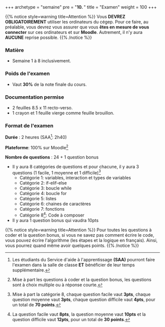 +++
archetype = "semaine"
pre = "<b>10. </b>"
title = "Examen"
weight = 100
+++


{{% notice style=warning title=Attention %}}
Vous **DEVREZ OBLIGATOIREMENT** utiliser les ordinateurs du cégep. Pour ce faire, au préalable, vous devrez vous assurer que vous **êtes en mesure de vous connecter** sur ces ordinateurs et sur **Moodle**. Autrement, il n'y aura **AUCUNE** reprise possible.
{{% /notice %}}

### Matière

- Semaine 1 à 8 inclusivement.

### Poids de l'examen

- Vaut **30%** de la note finale du cours.

### Documentation permise

- 2 feuilles 8.5 x 11 recto-verso.
- 1 crayon et 1 feuille vierge comme feuille brouillon.

### Format de l'examen

**Durée** : 2 heures (SAA[^1]: 2h40)

**Plateforme**: 100% sur Moodle[^2]

**Nombre de questions** : 24 + 1 question bonus

- Il y aura 8 catégories de questions et pour chacune, il y aura 3 questions (1 facile, 1 moyenne et 1 difficile)[^3]
	- Catégorie 1: variables, interaction et types de variables
	- Catégorie 2: if-elif-else
	- Catégorie 3: boucle while
	- Catégorie 4: boucle for
	- Catégorie 5: listes
	- Catégorie 6: chaines de caractères
	- Catégorie 7: fonctions
	- Catégorie 8[^4]: Code à composer
- Il y aura 1 question bonus qui vaudra 10pts

{{% notice style=warning title=Attention %}}
Pour toutes les questions à coder et la question bonus, si vous ne savez pas comment écrire le code, vous pouvez écrire l'algorithme (les étapes et la logique en français). Ainsi, vous pourrez quand même avoir quelques points.
{{% /notice %}}


[^1]: Les étudiants du Service d'aide à l'apprentissage **(SAA)** pourront faire l'examen dans la salle de classe **ET** bénéficier de leur temps supplémentaire.
[^2]: Mise à part les questions à coder et la question bonus, les questions sont à choix multiple ou à réponse courte.
[^3]: Mise à part la catégorie 8, chaque question facile vaut **3pts**, chaque question moyenne vaut **3pts**, chaque question difficile vaut **4pts**, pour un total de **70 points**.
[^4]: La question facile vaut **8pts**, la question moyenne vaut **10pts** et la question difficile vaut **12pts**, pour un total de **30 points**.
